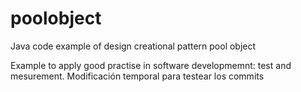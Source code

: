 poolobject
==========

Java code example of  design creational pattern pool object

Example to apply good practise in software developmemnt: test and mesurement.
Modificación temporal  para testear los commits
